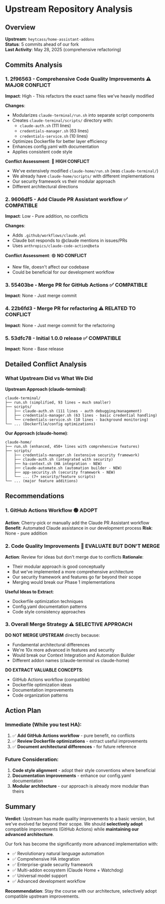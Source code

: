 # Upstream Repository Analysis

## Overview
**Upstream**: `heytcass/home-assistant-addons`  
**Status**: 5 commits ahead of our fork  
**Last Activity**: May 28, 2025 (comprehensive refactoring)

## Commits Analysis

### 1. **2f96563 - Comprehensive Code Quality Improvements** ⚠️ **MAJOR CONFLICT**
**Impact**: High - This refactors the exact same files we've heavily modified

**Changes**:
- Modularizes `claude-terminal/run.sh` into separate script components
- Creates `claude-terminal/scripts/` directory with:
  - `claude-auth.sh` (111 lines)
  - `credentials-manager.sh` (63 lines) 
  - `credentials-service.sh` (10 lines)
- Optimizes Dockerfile for better layer efficiency
- Enhances config.yaml with documentation
- Applies consistent code style

**Conflict Assessment**: 🔴 **HIGH CONFLICT**
- We've extensively modified `claude-home/run.sh` (was `claude-terminal/`)
- We already have `claude-home/scripts/` with different implementations
- Our security framework vs their modular approach
- Different architectural directions

### 2. **9606df5 - Add Claude PR Assistant workflow** ✅ **COMPATIBLE**
**Impact**: Low - Pure addition, no conflicts

**Changes**:
- Adds `.github/workflows/claude.yml`
- Claude bot responds to @claude mentions in issues/PRs
- Uses `anthropics/claude-code-action@beta`

**Conflict Assessment**: 🟢 **NO CONFLICT**
- New file, doesn't affect our codebase
- Could be beneficial for our development workflow

### 3. **55403be - Merge PR for GitHub Actions** ✅ **COMPATIBLE**
**Impact**: None - Just merge commit

### 4. **22b6fd3 - Merge PR for refactoring** ⚠️ **RELATED TO CONFLICT**
**Impact**: None - Just merge commit for the refactoring

### 5. **53dfc78 - Initial 1.0.0 release** ✅ **COMPATIBLE**
**Impact**: None - Base release

## Detailed Conflict Analysis

### What Upstream Did vs What We Did

**Upstream Approach (claude-terminal)**:
```
claude-terminal/
├── run.sh (simplified, 93 lines → much smaller)
├── scripts/
│   ├── claude-auth.sh (111 lines - auth debugging/management)
│   ├── credentials-manager.sh (63 lines - basic credential handling)
│   └── credentials-service.sh (10 lines - background monitoring)
└── ... (Dockerfile/config optimizations)
```

**Our Approach (claude-home)**:
```
claude-home/
├── run.sh (enhanced, 450+ lines with comprehensive features)
├── scripts/
│   ├── credentials-manager.sh (extensive security framework)
│   ├── claude-auth.sh (integrated with security)
│   ├── ha-context.sh (HA integration - NEW)
│   ├── claude-automate.sh (automation builder - NEW)
│   ├── app-security.sh (security framework - NEW)
│   └── ... (7+ security/feature scripts)
└── ... (major feature additions)
```

## Recommendations

### 1. **GitHub Actions Workflow** 🟢 **ADOPT**
**Action**: Cherry-pick or manually add the Claude PR Assistant workflow
**Benefit**: Automated Claude assistance in our development process
**Risk**: None - pure addition

### 2. **Code Quality Improvements** 🔴 **EVALUATE BUT DON'T MERGE**
**Action**: Review for ideas but don't merge due to conflicts
**Rationale**: 
- Their modular approach is good conceptually
- But we've implemented a more comprehensive architecture
- Our security framework and features go far beyond their scope
- Merging would break our Phase 1 implementations

**Useful Ideas to Extract**:
- Dockerfile optimization techniques
- Config.yaml documentation patterns
- Code style consistency approaches

### 3. **Overall Merge Strategy** ⚠️ **SELECTIVE APPROACH**

**DO NOT MERGE UPSTREAM** directly because:
- Fundamental architectural differences
- We're 10x more advanced in features and security
- Would break our Context Integration and Automation Builder
- Different addon names (claude-terminal vs claude-home)

**DO EXTRACT VALUABLE CONCEPTS**:
- GitHub Actions workflow (compatible)
- Dockerfile optimization ideas
- Documentation improvements
- Code organization patterns

## Action Plan

### Immediate (While you test HA):
1. ✅ **Add GitHub Actions workflow** - pure benefit, no conflicts
2. ✅ **Review Dockerfile optimizations** - extract useful improvements
3. ✅ **Document architectural differences** - for future reference

### Future Consideration:
1. **Code style alignment** - adopt their style conventions where beneficial
2. **Documentation improvements** - enhance our config.yaml documentation
3. **Modular architecture** - our approach is already more modular than theirs

## Summary

**Verdict**: Upstream has made quality improvements to a basic version, but we've evolved far beyond their scope. We should **selectively adopt** compatible improvements (GitHub Actions) while **maintaining our advanced architecture**.

Our fork has become the significantly more advanced implementation with:
- ✅ Revolutionary natural language automation
- ✅ Comprehensive HA integration
- ✅ Enterprise-grade security framework
- ✅ Multi-addon ecosystem (Claude Home + Watchdog)
- ✅ Universal model support
- ✅ Advanced development workflow

**Recommendation**: Stay the course with our architecture, selectively adopt compatible upstream improvements.